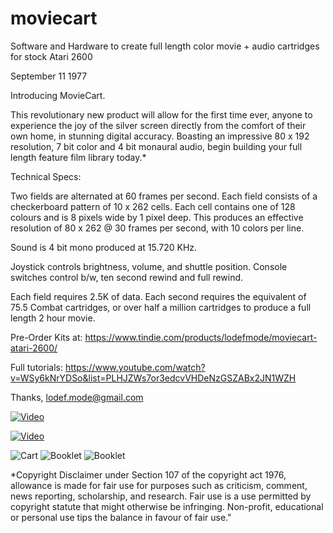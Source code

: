 # moviecart
Software and Hardware to create full length color movie + audio cartridges for stock Atari 2600

September 11 1977

Introducing MovieCart.

This revolutionary new product will allow for the first time ever, anyone to experience the joy of the silver screen directly from the comfort of their own home, in stunning digital accuracy.
Boasting an impressive 80 x 192 resolution, 7 bit color and 4 bit monaural audio, begin building your full length feature film library today.*


Technical Specs:

   Two fields are alternated at 60 frames per second.
   Each field consists of a checkerboard pattern of 10 x 262 cells.
   Each cell contains one of 128 colours and is 8 pixels wide by 1 pixel deep.
   This produces an effective resolution of 80 x 262 @ 30 frames per second, with 10 colors per line.
   
   Sound is 4 bit mono produced at 15.720 KHz.

   Joystick controls brightness, volume, and shuttle position.
   Console switches control b/w, ten second rewind and full rewind.

   Each field requires 2.5K of data.
   Each second requires the equivalent of 75.5 Combat cartridges, or over half a million cartridges to produce a full length 2 hour movie.

Pre-Order Kits at:
https://www.tindie.com/products/lodefmode/moviecart-atari-2600/

Full tutorials:
https://www.youtube.com/watch?v=WSy6kNrYDSo&list=PLHJZWs7or3edcvVHDeNzGSZABx2JN1WZH

Thanks,
lodef.mode@gmail.com

[![Video](docs/screenshot_play.jpg)](https://www.youtube.com/watch?v=PMp-7_ekibU)

[![Video](docs/colorize_play.jpg)](https://youtu.be/7HMz1SYGolY)

![Cart](docs/inside_cart.jpg)
![Booklet](docs/instructions1.jpg)
![Booklet](docs/instructions2.jpg)

*Copyright Disclaimer under Section 107 of the copyright act 1976, allowance is made for fair use for purposes such as criticism, comment, news reporting, scholarship, and research. Fair use is a use permitted by copyright statute that might otherwise be infringing. Non-profit, educational or personal use tips the balance in favour of fair use."


